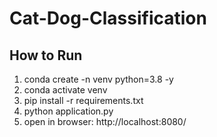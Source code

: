 # Cat-Dog-Classification

## How to Run

1. conda create -n venv python=3.8 -y
2. conda activate venv
3. pip install -r requirements.txt
4. python application.py
5. open in browser: http://localhost:8080/
